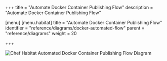 +++
title = "Automate Docker Container Publishing Flow"
description = "Automate Docker Container Publishing Flow"

[menu]
  [menu.habitat]
    title = "Automate Docker Container Publishing Flow"
    identifier = "reference/diagrams/docker-automated-flow"
    parent = "reference/diagrams"
    weight = 20

+++

![Chef Habitat Automated Docker Container Publishing Flow Diagram](/images/infographics/habitat-automated-docker-container-publishing-flow.png)

